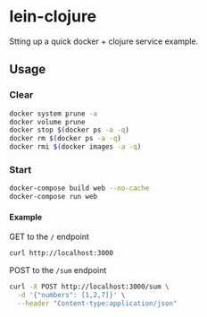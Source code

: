 # lein-clojure

Stting up a quick docker + clojure service example.


## Usage

### Clear

```bash
docker system prune -a
docker volume prune
docker stop $(docker ps -a -q)
docker rm $(docker ps -a -q)
docker rmi $(docker images -a -q)
```

### Start

```bash
docker-compose build web --no-cache
docker-compose run web
```

#### Example

GET to the `/` endpoint

```bash
curl http://localhost:3000
```

POST to the `/sum` endpoint

```bash
curl -X POST http://localhost:3000/sum \
  -d '{"numbers": [1,2,7]}' \
  --header "Content-type:application/json"
```

